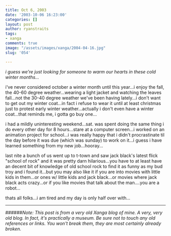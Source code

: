 ```yaml
---
title: Oct 6, 2003
date: '2003-10-06 16:23:00'
categories: []
layout: post
author: ryanstraits
tags:
- xanga
comments: true
image: "/assets/images/xanga/2004-04-16.jpg"
slug: '054'

---
```

<em>i guess we're just looking for someone to warm our hearts in these cold winter months...</em>

<!-- break -->

i've never considered october a winter month until this year...i enjoy the fall, the 40-60 degree weather...wearing a light jacket and watching the leaves fall...not the 30-40 degree weather we've been having lately...i don't want to get out my winter coat...in fact i refuse to wear it until at least christmas just to protest early winter weather...actually i don't even have a winter coat...that reminds me, i gotta go buy one...

i had a mildly uninteresting weekend...sat. was spent doing the same thing i do every other day for 8 hours...stare at a computer screen...i worked on an animation project for school...i was really happy that i didn't procrastinate til the day before it was due (which was sunday) to work on it...i guess i have learned something from my new job...hooray...

last nite a bunch of us went up to t-town and saw jack black's latest flick "school of rock" and it was pretty darn hilarious...you have to at least have an decent bit of knowledge of old school rock to find it as funny as my bud troy and i found it...but you may also like it if you are into movies with little kids in them...or ones w/ little kids and jack black...or movies where jack black acts crazy...or if you like movies that talk about the man....you are a robot...

thats all folks...i am tired and my day is only half over with...

---

######*Note: This post is from a very old Xanga blog of mine. A very, very old blog. In fact, it's practically a museum. Be sure not to touch any old references or links. You won't break them, they are most certainly already broken.*